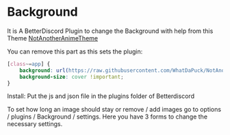 # Background
It is A BetterDiscord Plugin to change the Background with help from this Theme [NotAnotherAnimeTheme](https://github.com/WhatDaPuck/NotAnotherAnimeTheme)

You can remove this part as this sets the plugin:
```css
[class~=app] {
    background: url(https://raw.githubusercontent.com/WhatDaPuck/NotAnotherAnimeTheme/master/image/PTT4OKi.jpg) !important;
    background-size: cover !important;
}
```


Install:
Put the js and json file in the plugins folder of Betterdiscord

To set how long an image should stay or remove / add images go to options / plugins / Background / settings. Here you have 3 forms to change the necessary settings.
